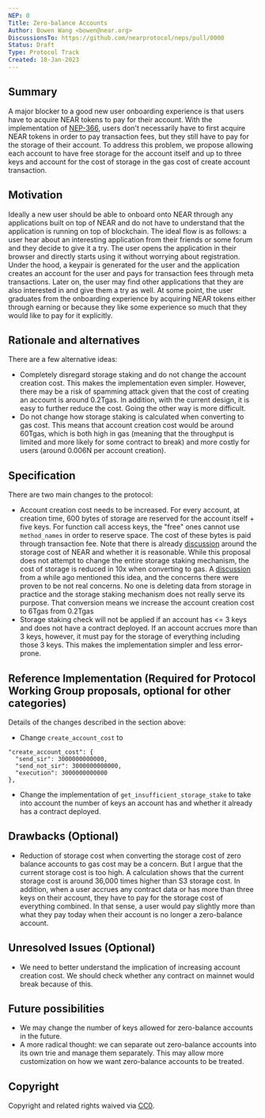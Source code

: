 ```yaml
---
NEP: 0
Title: Zero-balance Accounts
Author: Bowen Wang <bowen@near.org>
DiscussionsTo: https://github.com/nearprotocol/neps/pull/0000
Status: Draft
Type: Protocol Track
Created: 10-Jan-2023
---
```


## Summary

A major blocker to a good new user onboarding experience is that users have to acquire NEAR tokens to pay for
their account. With the implementation of [NEP-366](https://github.com/near/NEPs/pull/366), users don't necessarily have
to first acquire NEAR tokens in order to pay transaction fees, but they still have to pay for the storage of their account.
To address this problem, we propose allowing each account to have free storage for the account itself and up to three keys
and account for the cost of storage in the gas cost of create account transaction. 

## Motivation

Ideally a new user should be able to onboard onto NEAR through any applications built on top of NEAR and do not have to
understand that the application is running on top of blockchain. The ideal flow is as follows: a user hear about an interesting
application from their friends or some forum and they decide to give it a try. The user opens the application in their
browser and directly starts using it without worrying about registration. Under the hood, a keypair is generated for the
user and the application creates an account for the user and pays for transaction fees through meta transactions. Later on,
the user may find other applications that they are also interested in and give them a try as well. At some point, the user
graduates from the onboarding experience by acquiring NEAR tokens either through earning or because they like some experience
so much that they would like to pay for it explicitly.

## Rationale and alternatives

There are a few alternative ideas:
* Completely disregard storage staking and do not change the account creation cost. This makes the implementation even
simpler. However, there may be a risk of spamming attack given that the cost of creating an account is around 0.2Tgas.
In addition, with the current design, it is easy to further reduce the cost. Going the other way is more difficult.
* Do not change how storage staking is calculated when converting to gas cost. This means that account creation cost would
be around 60Tgas, which is both high in gas (meaning that the throughput is limited and more likely for some contract to break)
and more costly for users (around 0.006N per account creation).

## Specification

There are two main changes to the protocol:
* Account creation cost needs to be increased. For every account, at creation time, 600 bytes of storage are reserved
for the account itself + five keys. For function call access keys, the "free" ones cannot use `method_names` in order to
reserve space. The cost of these bytes is paid through transaction fee. Note that there is already [discussion](https://github.com/near/NEPs/issues/415)
around the storage cost of NEAR and whether it is reasonable. While this proposal does not attempt to change the entire
storage staking mechanism, the cost of storage is reduced in 10x when converting to gas. A [discussion](https://gov.near.org/t/storage-staking-price/399)
from a while ago mentioned this idea, and the concerns there were proven to be not real concerns. No one is deleting
data from storage in practice and the storage staking mechanism does not really serve its purpose. That conversion means
we increase the account creation cost to 6Tgas from 0.2Tgas
* Storage staking check will not be applied if an account has <= 3 keys and does not have a contract deployed. If an
account accrues more than 3 keys, however, it must pay for the storage of everything including those 3 keys. This makes
the implementation simpler and less error-prone.

## Reference Implementation (Required for Protocol Working Group proposals, optional for other categories)

Details of the changes described in the section above:
* Change `create_account_cost` to
```
"create_account_cost": {
  "send_sir": 3000000000000,
  "send_not_sir": 3000000000000,
  "execution": 3000000000000
},
```
* Change the implementation of `get_insufficient_storage_stake` to take into account the number of keys an account has
and whether it already has a contract deployed.

## Drawbacks (Optional)

- Reduction of storage cost when converting the storage cost of zero balance accounts to gas cost may be a concern. But
I argue that the current storage cost is too high. A calculation shows that the current storage cost is around 36,000 times
higher than S3 storage cost. In addition, when a user accrues any contract data or has more than three keys on their account,
they have to pay for the storage cost of everything combined. In that sense, a user would pay slightly more than what
they pay today when their account is no longer a zero-balance account.

## Unresolved Issues (Optional)

- We need to better understand the implication of increasing account creation cost. We should check whether any contract
on mainnet would break because of this.

## Future possibilities

- We may change the number of keys allowed for zero-balance accounts in the future.
- A more radical thought: we can separate out zero-balance accounts into its own trie and manage them separately. This
may allow more customization on how we want zero-balance accounts to be treated.

## Copyright

[copyright]: #copyright

Copyright and related rights waived via [CC0](https://creativecommons.org/publicdomain/zero/1.0/).
